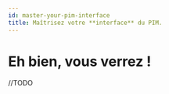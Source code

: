 ```yaml
---
id: master-your-pim-interface
title: Maîtrisez votre **interface** du PIM.
---
```


# Eh bien, vous verrez !

//TODO
